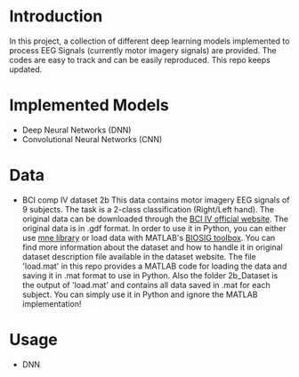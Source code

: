 # Introduction
In this project, a collection of different deep learning models implemented to process EEG Signals (currently motor imagery signals) are provided. The codes are easy to track and can be easily reproduced. This repo keeps updated.
# Implemented Models
* Deep Neural Networks (DNN)
* Convolutional Neural Networks (CNN)
# Data
* BCI comp IV dataset 2b
This data contains motor imagery EEG signals of 9 subjects. The task is a 2-class classification (Right/Left hand). The original data can be downloaded through the [BCI IV official website](https://bbci.de/competition/iv/). The original data is in .gdf format. In order to use it in Python, you can either use [mne library](https://www.bing.com/ck/a?!&&p=b4982752c00bd681JmltdHM9MTcwMTgyMDgwMCZpZ3VpZD0xZjM0Njg2Mi1mY2NjLTY1MmItMjgzMC03YmMyZmRjNTY0NDUmaW5zaWQ9NTE5NQ&ptn=3&ver=2&hsh=3&fclid=1f346862-fccc-652b-2830-7bc2fdc56445&psq=mne+library&u=a1aHR0cHM6Ly9tbmUudG9vbHMvc3RhYmxlL2luZGV4Lmh0bWw&ntb=1) or load data with MATLAB's [BIOSIG toolbox](https://www.bing.com/ck/a?!&&p=7c9dda0073bbfdb3JmltdHM9MTcwMTgyMDgwMCZpZ3VpZD0xZjM0Njg2Mi1mY2NjLTY1MmItMjgzMC03YmMyZmRjNTY0NDUmaW5zaWQ9NTE5NA&ptn=3&ver=2&hsh=3&fclid=1f346862-fccc-652b-2830-7bc2fdc56445&psq=biosig+toolbox&u=a1aHR0cHM6Ly93d3cubWF0aHdvcmtzLmNvbS9tYXRsYWJjZW50cmFsL2ZpbGVleGNoYW5nZS83OTQyNy1iaW9zaWctYS10b29sYm94LWZvci1iaW9tZWRpY2FsLXNpZ25hbC1wcm9jZXNzaW5n&ntb=1). You can find more information about the dataset and how to handle it in original dataset description file available in the dataset website. The file 'load.mat' in this repo provides a MATLAB code for loading the data and saving it in .mat format to use in Python. Also the folder 2b_Dataset is the output of 'load.mat' and contains all data saved in .mat for each subject. You can simply use it in Python and ignore the MATLAB implementation!
# Usage
* DNN
